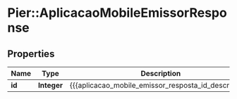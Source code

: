 # Pier::AplicacaoMobileEmissorResponse

## Properties
Name | Type | Description | Notes
------------ | ------------- | ------------- | -------------
**id** | **Integer** | {{{aplicacao_mobile_emissor_resposta_id_descricao}}} | [optional] 



